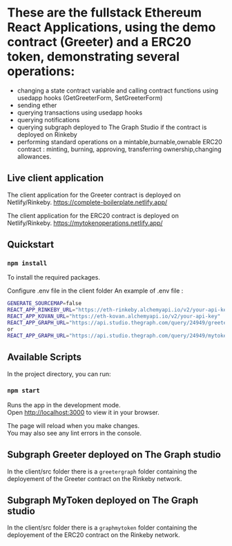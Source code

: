 # These are the fullstack Ethereum React Applications, using the demo contract (Greeter) and a ERC20 token, demonstrating several operations:

- changing a state contract variable and calling contract functions using usedapp hooks (GetGreeterForm, SetGreeterForm)
- sending ether
- querying transactions using usedapp hooks
- querying notifications
- querying subgraph deployed to The Graph Studio if the contract is deployed on Rinkeby
- performing standard operations on a mintable,burnable,ownable ERC20 contract : minting, burning, approving, transferring ownership,changing allowances.

## Live client application

The client application for the Greeter contract is deployed on Netlify/Rinkeby.
https://complete-boilerplate.netlify.app/

The client application for the ERC20 contract is deployed on Netlify/Rinkeby.
https://mytokenoperations.netlify.app/

## Quickstart

### `npm install`

To install the required packages.

Configure .env file in the client folder
An example of .env file :

```bash .env
GENERATE_SOURCEMAP=false
REACT_APP_RINKEBY_URL="https://eth-rinkeby.alchemyapi.io/v2/your-api-key"
REACT_APP_KOVAN_URL="https://eth-kovan.alchemyapi.io/v2/your-api-key"
REACT_APP_GRAPH_URL="https://api.studio.thegraph.com/query/24949/greetergraph/0.0.4"
or
REACT_APP_GRAPH_URL="https://api.studio.thegraph.com/query/24949/mytoken/0.0.3"
```

## Available Scripts

In the project directory, you can run:

### `npm start`

Runs the app in the development mode.\
Open [http://localhost:3000](http://localhost:3000) to view it in your browser.

The page will reload when you make changes.\
You may also see any lint errors in the console.

## Subgraph Greeter deployed on The Graph studio

In the client/src folder there is a `greetergraph` folder containing the deployement
of the Greeter contract on the Rinkeby network.

## Subgraph MyToken deployed on The Graph studio

In the client/src folder there is a `graphmytoken` folder containing the deployement
of the ERC20 contract on the Rinkeby network.
